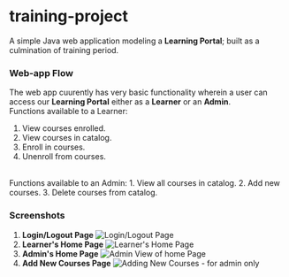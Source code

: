 # training-project
A simple Java web application modeling a **Learning Portal**; built as a culmination of training period.

### Web-app Flow
The web app cuurently has very basic functionality wherein a user can access our **Learning Portal** either as a **Learner** or an **Admin**.
<br/>
Functions available to a Learner:
1. View courses enrolled.
2. View courses in catalog.
3. Enroll in courses.
4. Unenroll from courses.
<br/>
Functions available to an Admin:
1. View all courses in catalog.
2. Add new courses.
3. Delete courses from catalog.

### Screenshots
1. **Login/Logout Page** ![Login/Logout Page](https://github.com/pranavi18j/training-project/blob/main/Snips/login.PNG?raw=true)
2. **Learner's Home Page** ![Learner's Home Page](https://github.com/pranavi18j/training-project/blob/main/Snips/home.PNG?raw=true)
3. **Admin's Home Page** ![Admin View of home Page](https://github.com/pranavi18j/training-project/blob/main/Snips/admin-view.PNG?raw=true)
4. **Add New Courses Page** ![Adding New Courses - for admin only](https://github.com/pranavi18j/training-project/blob/main/Snips/add-new-course.PNG?raw=true)
